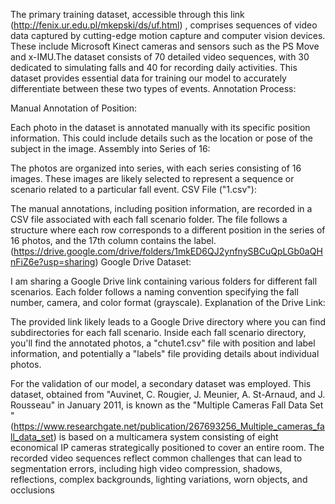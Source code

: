 The primary training dataset, accessible through this link (http://fenix.ur.edu.pl/mkepski/ds/uf.html) , comprises sequences of video data captured by cutting-edge motion capture and computer vision devices. These include Microsoft Kinect cameras and sensors such as the PS Move and x-IMU.The dataset consists of 70 detailed video sequences, with 30 dedicated to simulating falls and 40 for recording daily activities. This dataset provides essential data for training our model to accurately differentiate between these two types of events.
Annotation Process:

Manual Annotation of Position:

Each photo in the dataset is annotated manually with its specific position information. This could include details such as the location or pose of the subject in the image.
Assembly into Series of 16:

The photos are organized into series, with each series consisting of 16 images. These images are likely selected to represent a sequence or scenario related to a particular fall event.
CSV File ("1.csv"):

The manual annotations, including position information, are recorded in a CSV file associated with each fall scenario folder. The file follows a structure where each row corresponds to a different position in the series of 16 photos, and the 17th column contains the label.
(https://drive.google.com/drive/folders/1mkED6QJ2ynfnySBCuQpLGb0aQHnFiZ6e?usp=sharing)
Google Drive Dataset:

I am sharing a Google Drive link containing various folders for different fall scenarios. Each folder follows a naming convention specifying the fall number, camera, and color format (grayscale).
Explanation of the Drive Link:

The provided link likely leads to a Google Drive directory where you can find subdirectories for each fall scenario.
Inside each fall scenario directory, you'll find the annotated photos, a "chute1.csv" file with position and label information, and potentially a "labels" file providing details about individual photos.

For the validation of our model, a secondary dataset was employed. This dataset, obtained from "Auvinet, C. Rougier, J. Meunier, A. St-Arnaud, and J. Rousseau" in January 2011, is known as the "Multiple Cameras Fall Data Set " (https://www.researchgate.net/publication/267693256_Multiple_cameras_fall_data_set)
is based on a multicamera system consisting of eight economical IP cameras strategically positioned to cover an entire room. The recorded video sequences reflect common challenges that can lead to segmentation errors, including high video compression, shadows, reflections, complex backgrounds, lighting variations, worn objects, and occlusions
